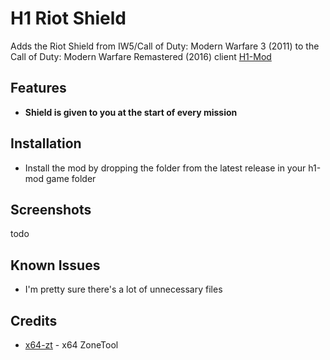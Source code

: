 
# H1 Riot Shield

Adds the Riot Shield from IW5/Call of Duty: Modern Warfare 3 (2011) to the Call of Duty: Modern Warfare Remastered (2016) client [H1-Mod](https://github.com/auroramod/h1-mod)

## Features

- **Shield is given to you at the start of every mission**

## Installation

- Install the mod by dropping the folder from the latest release in your h1-mod game folder

## Screenshots

todo

## Known Issues

- I'm pretty sure there's a lot of unnecessary files

## Credits

- [x64-zt](https://github.com/Joelrau/x64-zt/) - x64 ZoneTool
